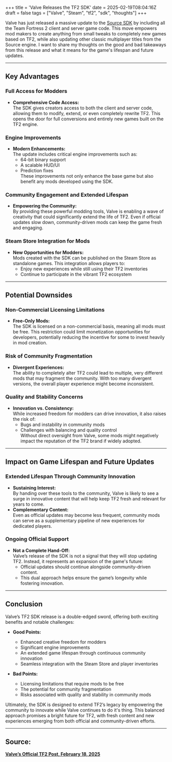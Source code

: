 +++
title = 'Valve Releases the TF2 SDK'
date = 2025-02-19T08:04:16Z
draft = false
tags = ["Valve", "Steam", "tf2", "sdk", "thoughts"]
+++

Valve has just released a massive update to the [Source SDK](https://developer.valvesoftware.com) by including all the Team Fortress 2 client and server game code. This move empowers mod makers to create anything from small tweaks to completely new games based on TF2, while also updating other classic multiplayer titles from the Source engine. I want to share my thoughts on the good and bad takeaways from this release and what it means for the game's lifespan and future updates.

---

## Key Advantages

### Full Access for Modders
- **Comprehensive Code Access:**  
  The SDK gives creators access to both the client and server code, allowing them to modify, extend, or even completely rewrite TF2. This opens the door for full conversions and entirely new games built on the TF2 engine.

### Engine Improvements
- **Modern Enhancements:**  
  The update includes critical engine improvements such as:
  - 64-bit binary support  
  - A scalable HUD/UI  
  - Prediction fixes  
  These improvements not only enhance the base game but also benefit any mods developed using the SDK.

### Community Engagement and Extended Lifespan
- **Empowering the Community:**  
  By providing these powerful modding tools, Valve is enabling a wave of creativity that could significantly extend the life of TF2. Even if official updates slow down, community-driven mods can keep the game fresh and engaging.  

### Steam Store Integration for Mods
- **New Opportunities for Modders:**  
  Mods created with the SDK can be published on the Steam Store as standalone games. This integration allows players to:
  - Enjoy new experiences while still using their TF2 inventories  
  - Continue to participate in the vibrant TF2 ecosystem

---

## Potential Downsides

### Non-Commercial Licensing Limitations
- **Free-Only Mods:**  
  The SDK is licensed on a non-commercial basis, meaning all mods must be free. This restriction could limit monetization opportunities for developers, potentially reducing the incentive for some to invest heavily in mod creation.  

### Risk of Community Fragmentation
- **Divergent Experiences:**  
  The ability to completely alter TF2 could lead to multiple, very different mods that may fragment the community. With too many divergent versions, the overall player experience might become inconsistent.

### Quality and Stability Concerns
- **Innovation vs. Consistency:**  
  While increased freedom for modders can drive innovation, it also raises the risk of:
  - Bugs and instability in community mods  
  - Challenges with balancing and quality control  
  Without direct oversight from Valve, some mods might negatively impact the reputation of the TF2 brand if widely adopted.

---

## Impact on Game Lifespan and Future Updates

### Extended Lifespan Through Community Innovation
- **Sustaining Interest:**  
  By handing over these tools to the community, Valve is likely to see a surge in innovative content that will help keep TF2 fresh and relevant for years to come.
- **Complementary Content:**  
  Even as official updates may become less frequent, community mods can serve as a supplementary pipeline of new experiences for dedicated players.

### Ongoing Official Support
- **Not a Complete Hand-Off:**  
  Valve’s release of the SDK is not a signal that they will stop updating TF2. Instead, it represents an expansion of the game's future:
  - Official updates should continue alongside community-driven content.
  - This dual approach helps ensure the game’s longevity while fostering innovation.

---

## Conclusion

Valve’s TF2 SDK release is a double-edged sword, offering both exciting benefits and notable challenges:

- **Good Points:**  
  - Enhanced creative freedom for modders  
  - Significant engine improvements  
  - An extended game lifespan through continuous community innovation  
  - Seamless integration with the Steam Store and player inventories

- **Bad Points:**  
  - Licensing limitations that require mods to be free  
  - The potential for community fragmentation  
  - Risks associated with quality and stability in community mods

Ultimately, the SDK is designed to extend TF2’s legacy by empowering the community to innovate while Valve continues to do it's thing. This balanced approach promises a bright future for TF2, with fresh content and new experiences emerging from both official and community-driven efforts.

---

## Source:
**[Valve’s Official TF2 Post, February 18, 2025](https://www.teamfortress.com/post.php?id=238809)**